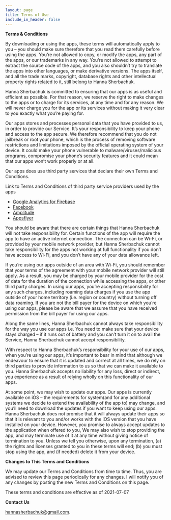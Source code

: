 ```yaml
---
layout: page
title: Terms of Use
include_in_header: false
---
```


**Terms & Conditions**

By downloading or using the apps, these terms will automatically apply to you – you should make sure therefore that you read them carefully before using the apps. You’re not allowed to copy, or modify the apps, any part of the apps, or our trademarks in any way. You’re not allowed to attempt to extract the source code of the apps, and you also shouldn’t try to translate the apps into other languages, or make derivative versions. The apps itself, and all the trade marks, copyright, database rights and other intellectual property rights related to it, still belong to Hanna Sherbachuk.

Hanna Sherbachuk is committed to ensuring that our apps is as useful and efficient as possible. For that reason, we reserve the right to make changes to the apps or to charge for its services, at any time and for any reason. We will never charge you for the app or its services without making it very clear to you exactly what you’re paying for.

Our apps stores and processes personal data that you have provided to us, in order to provide our Service. It’s your responsibility to keep your phone and access to the app secure. We therefore recommend that you do not jailbreak or root your phone, which is the process of removing software restrictions and limitations imposed by the official operating system of your device. It could make your phone vulnerable to malware/viruses/malicious programs, compromise your phone’s security features and it could mean that our apps won’t work properly or at all.

Our apps does use third party services that declare their own Terms and Conditions.

Link to Terms and Conditions of third party service providers used by the apps

*   [Google Analytics for Firebase](https://firebase.google.com/terms/analytics)
*   [Facebook](https://www.facebook.com/legal/terms/plain_text_terms)
*   [Amplitude](https://amplitude.com/terms)
*   [Appsflyer](https://www.appsflyer.com/legal/terms-of-use/)

You should be aware that there are certain things that Hanna Sherbachuk will not take responsibility for. Certain functions of the app will require the app to have an active internet connection. The connection can be Wi-Fi, or provided by your mobile network provider, but Hanna Sherbachuk cannot take responsibility for the apps not working at full functionality if you don’t have access to Wi-Fi, and you don’t have any of your data allowance left.

If you’re using our apps outside of an area with Wi-Fi, you should remember that your terms of the agreement with your mobile network provider will still apply. As a result, you may be charged by your mobile provider for the cost of data for the duration of the connection while accessing the apps, or other third party charges. In using our apps, you’re accepting responsibility for any such charges, including roaming data charges if you use the app outside of your home territory (i.e. region or country) without turning off data roaming. If you are not the bill payer for the device on which you’re using our apps, please be aware that we assume that you have received permission from the bill payer for using our apps.

Along the same lines, Hanna Sherbachuk cannot always take responsibility for the way you use our apps i.e. You need to make sure that your device stays charged – if it runs out of battery and you can’t turn it on to avail the Service, Hanna Sherbachuk cannot accept responsibility.

With respect to Hanna Sherbachuk’s responsibility for your use of our apps, when you’re using our apps, it’s important to bear in mind that although we endeavour to ensure that it is updated and correct at all times, we do rely on third parties to provide information to us so that we can make it available to you. Hanna Sherbachuk accepts no liability for any loss, direct or indirect, you experience as a result of relying wholly on this functionality of our apps.

At some point, we may wish to update our apps. Our apps is currently available on iOS – the requirements for system(and for any additional systems we decide to extend the availability of the app to) may change, and you’ll need to download the updates if you want to keep using our apps. Hanna Sherbachuk does not promise that it will always update their apps so that it is relevant to you and/or works with the iOS version that you have installed on your device. However, you promise to always accept updates to the application when offered to you, We may also wish to stop providing the app, and may terminate use of it at any time without giving notice of termination to you. Unless we tell you otherwise, upon any termination, (a) the rights and licenses granted to you in these terms will end; (b) you must stop using the app, and (if needed) delete it from your device.

**Changes to This Terms and Conditions**

We may update our Terms and Conditions from time to time. Thus, you are advised to review this page periodically for any changes. I will notify you of any changes by posting the new Terms and Conditions on this page.

These terms and conditions are effective as of 2021-07-07

**Contact Us**

hannasherbachuk@gmail.com.

